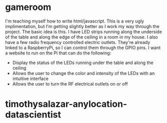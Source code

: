 # gameroom

I'm teaching myself how to write html/javascript. This is a very ugly implimentation, but I'm getting slightly better as I work my way through the project.
The basic idea is this. I have LED strips running along the underside of the table and along the edge of the ceiling in a room in my house. I also have a few radio frequency controlled electric outlets. They're already linked to a RaspberryPi, so I can control them through the GPIO pins.
I want a website to run on the Pi that can do the following:
* Display the status of the LEDs running under the table and along the ceiling
* Allows the user to change the color and intensity of the LEDs with an intuitive interface
* Allows the user to turn the RF electrical outlets on or off
# timothysalazar-anylocation-datascientist
